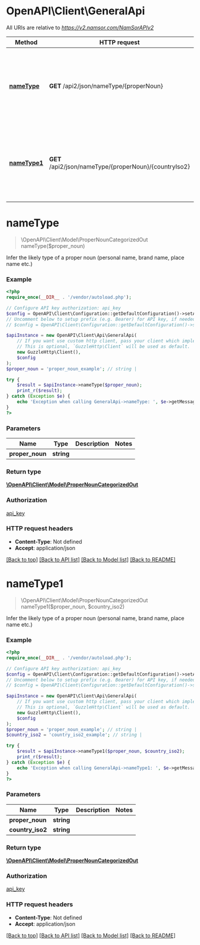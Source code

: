 # OpenAPI\Client\GeneralApi

All URIs are relative to *https://v2.namsor.com/NamSorAPIv2*

Method | HTTP request | Description
------------- | ------------- | -------------
[**nameType**](GeneralApi.md#nameType) | **GET** /api2/json/nameType/{properNoun} | Infer the likely type of a proper noun (personal name, brand name, place name etc.)
[**nameType1**](GeneralApi.md#nameType1) | **GET** /api2/json/nameType/{properNoun}/{countryIso2} | Infer the likely type of a proper noun (personal name, brand name, place name etc.)


# **nameType**
> \OpenAPI\Client\Model\ProperNounCategorizedOut nameType($proper_noun)

Infer the likely type of a proper noun (personal name, brand name, place name etc.)

### Example
```php
<?php
require_once(__DIR__ . '/vendor/autoload.php');

// Configure API key authorization: api_key
$config = OpenAPI\Client\Configuration::getDefaultConfiguration()->setApiKey('X-API-KEY', 'YOUR_API_KEY');
// Uncomment below to setup prefix (e.g. Bearer) for API key, if needed
// $config = OpenAPI\Client\Configuration::getDefaultConfiguration()->setApiKeyPrefix('X-API-KEY', 'Bearer');

$apiInstance = new OpenAPI\Client\Api\GeneralApi(
    // If you want use custom http client, pass your client which implements `GuzzleHttp\ClientInterface`.
    // This is optional, `GuzzleHttp\Client` will be used as default.
    new GuzzleHttp\Client(),
    $config
);
$proper_noun = 'proper_noun_example'; // string | 

try {
    $result = $apiInstance->nameType($proper_noun);
    print_r($result);
} catch (Exception $e) {
    echo 'Exception when calling GeneralApi->nameType: ', $e->getMessage(), PHP_EOL;
}
?>
```

### Parameters

Name | Type | Description  | Notes
------------- | ------------- | ------------- | -------------
 **proper_noun** | **string**|  |

### Return type

[**\OpenAPI\Client\Model\ProperNounCategorizedOut**](../Model/ProperNounCategorizedOut.md)

### Authorization

[api_key](../../README.md#api_key)

### HTTP request headers

 - **Content-Type**: Not defined
 - **Accept**: application/json

[[Back to top]](#) [[Back to API list]](../../README.md#documentation-for-api-endpoints) [[Back to Model list]](../../README.md#documentation-for-models) [[Back to README]](../../README.md)

# **nameType1**
> \OpenAPI\Client\Model\ProperNounCategorizedOut nameType1($proper_noun, $country_iso2)

Infer the likely type of a proper noun (personal name, brand name, place name etc.)

### Example
```php
<?php
require_once(__DIR__ . '/vendor/autoload.php');

// Configure API key authorization: api_key
$config = OpenAPI\Client\Configuration::getDefaultConfiguration()->setApiKey('X-API-KEY', 'YOUR_API_KEY');
// Uncomment below to setup prefix (e.g. Bearer) for API key, if needed
// $config = OpenAPI\Client\Configuration::getDefaultConfiguration()->setApiKeyPrefix('X-API-KEY', 'Bearer');

$apiInstance = new OpenAPI\Client\Api\GeneralApi(
    // If you want use custom http client, pass your client which implements `GuzzleHttp\ClientInterface`.
    // This is optional, `GuzzleHttp\Client` will be used as default.
    new GuzzleHttp\Client(),
    $config
);
$proper_noun = 'proper_noun_example'; // string | 
$country_iso2 = 'country_iso2_example'; // string | 

try {
    $result = $apiInstance->nameType1($proper_noun, $country_iso2);
    print_r($result);
} catch (Exception $e) {
    echo 'Exception when calling GeneralApi->nameType1: ', $e->getMessage(), PHP_EOL;
}
?>
```

### Parameters

Name | Type | Description  | Notes
------------- | ------------- | ------------- | -------------
 **proper_noun** | **string**|  |
 **country_iso2** | **string**|  |

### Return type

[**\OpenAPI\Client\Model\ProperNounCategorizedOut**](../Model/ProperNounCategorizedOut.md)

### Authorization

[api_key](../../README.md#api_key)

### HTTP request headers

 - **Content-Type**: Not defined
 - **Accept**: application/json

[[Back to top]](#) [[Back to API list]](../../README.md#documentation-for-api-endpoints) [[Back to Model list]](../../README.md#documentation-for-models) [[Back to README]](../../README.md)

